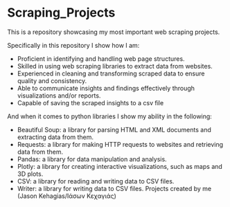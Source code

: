 # Scraping_Projects
This is a repository showcasing my most important web scraping projects.

Specifically in this repository I show how I am:

* Proficient in identifying and handling web page structures.
* Skilled in using web scraping libraries to extract data from websites.
* Experienced in cleaning and transforming scraped data to ensure quality and consistency.
* Able to communicate insights and findings effectively through visualizations and/or reports.
* Capable of saving the scraped insights to a csv file

And when it comes to python libraries I show my ability in the following:

* Beautiful Soup: a library for parsing HTML and XML documents and extracting data from them.
* Requests: a library for making HTTP requests to websites and retrieving data from them.
* Pandas: a library for data manipulation and analysis.
* Plotly: a library for creating interactive visualizations, such as maps and 3D plots.
* CSV: a library for reading and writing data to CSV files.
* Writer: a library for writing data to CSV files.
Projects created by me (Jason Kehagias/Ιάσων Κεχαγιάς)
